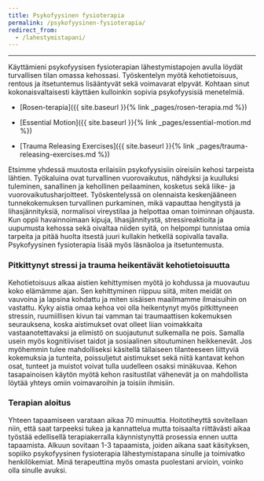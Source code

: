 ```yaml
---
title: Psykofyysinen fysioterapia
permalink: /psykofyysinen-fysioterapia/
redirect_from:
  - /lahestymistapani/
---
```

---

Käyttämieni psykofyysisen fysioterapian lähestymistapojen avulla löydät turvallisen tilan
omassa kehossasi. Työskentelyn myötä kehotietoisuus, rentous ja itsetuntemus
lisääntyvät sekä voimavarat elpyvät. Kohtaan sinut kokonaisvaltaisesti käyttäen
kulloinkin sopivia psykofyysisiä menetelmiä.

- [Rosen-terapia]({{ site.baseurl }}{% link _pages/rosen-terapia.md %})

- [Essential Motion]({{ site.baseurl }}{% link _pages/essential-motion.md %})

- [Trauma Releasing Exercises]({{ site.baseurl }}{% link
  _pages/trauma-releasing-exercises.md %})

Etsimme yhdessä muutosta erilaisiin psykofyysisiin oireisiin
kehosi tarpeista lähtien. Työkaluina ovat turvallinen vuorovaikutus, nähdyksi ja
kuulluksi tuleminen, sanallinen ja kehollinen peilaaminen, kosketus sekä liike-
ja vuorovaikutusharjoitteet. Työskentelyssä on olennaista keskenjääneen tunnekokemuksen
turvallinen purkaminen, mikä vapauttaa hengitystä ja lihasjännityksiä, normalisoi
vireystilaa ja helpottaa oman toiminnan ohjausta. Kun oppii havainnoimaan kipuja,
lihasjännitystä, stressireaktioita ja uupumusta kehossa sekä oivaltaa niiden syitä,
on helpompi tunnistaa omia tarpeita ja pitää huolta itsestä juuri kullakin hetkellä
sopivalla tavalla. Psykofyysinen fysioterapia lisää myös läsnäoloa ja itsetuntemusta.

### Pitkittynyt stressi ja trauma heikentävät kehotietoisuutta

Kehotietoisuus alkaa aistien kehittymisen myötä jo kohdussa ja muovautuu koko elämämme ajan.
Sen kehittyminen riippuu siitä, miten meidät on vauvoina ja lapsina kohdattu ja miten
sisäisen maailmamme ilmaisuihin on vastattu. Kyky aistia omaa kehoa voi olla heikentynyt
myös pitkittyneen stressin,  ruumiillisen kivun tai vamman tai traumaattisen kokemuksen seurauksena,
koska aistimukset ovat olleet liian voimakkaita vastaanotettavaksi ja elimistö on suojautunut
sulkemalla ne pois. Samalla usein myös kognitiiviset taidot ja sosiaalinen sitoutuminen heikkenevät.
Jos myöhemmin tulee mahdolliseksi käsitellä tällaiseen tilanteeseen liittyviä kokemuksia ja tunteita,
poissuljetut aistimukset sekä niitä kantavat kehon osat, tunteet ja muistot voivat tulla uudelleen
osaksi minäkuvaa. Kehon tasapainoisen käytön myötä kehon rasitustilat vähenevät ja on mahdollista löytää
yhteys omiin voimavaroihin ja toisiin ihmisiin.

### Terapian aloitus

Yhteen tapaamiseen varataan aikaa 70 minuuttia. Hoitotiheyttä sovitellaan niin, että saat tarpeeksi tukea ja kannattelua mutta toisaalta riittävästi aikaa työstää edellisellä terapiakerralla käynnistynyttä prosessia ennen uutta tapaamista. Alkuun sovitaan 1-3 tapaamista, joiden aikana saat käsityksen, sopiiko psykofyysinen fysioterapia lähestymistapana sinulle ja toimivatko henkilökemiat. Minä terapeuttina myös omasta puolestani arvioin, voinko olla sinulle avuksi.
